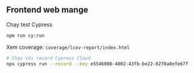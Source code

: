 ## Frontend web mange

Chạy test Cypress

```bash
npm run cy:run
```

Xem coverage: `coverage/lcov-report/index.html`

```bash
# Chạy với record Cypress Cloud
npx cypress run --record --key e5546008-4002-43fb-be22-0270a8efe67f
```
